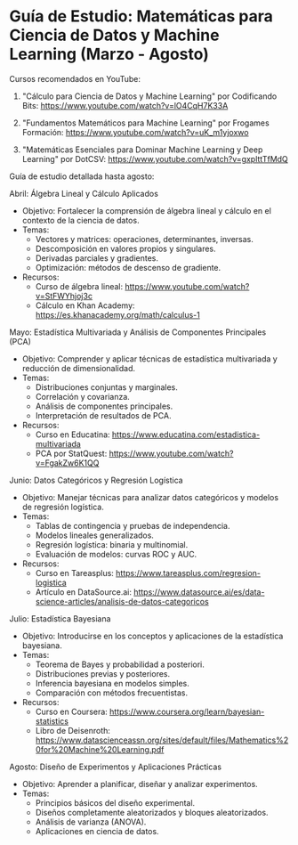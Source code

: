 # Guía de Estudio: Matemáticas para Ciencia de Datos y Machine Learning (Marzo - Agosto)

Cursos recomendados en YouTube:

1. "Cálculo para Ciencia de Datos y Machine Learning" por Codificando Bits:
   https://www.youtube.com/watch?v=lO4CqH7K33A

2. "Fundamentos Matemáticos para Machine Learning" por Frogames Formación:
   https://www.youtube.com/watch?v=uK_m1yjoxwo

3. "Matemáticas Esenciales para Dominar Machine Learning y Deep Learning" por DotCSV:
   https://www.youtube.com/watch?v=gxplttTfMdQ

Guía de estudio detallada hasta agosto:

Abril: Álgebra Lineal y Cálculo Aplicados

- Objetivo: Fortalecer la comprensión de álgebra lineal y cálculo en el contexto de la ciencia de datos.
- Temas:
  - Vectores y matrices: operaciones, determinantes, inversas.
  - Descomposición en valores propios y singulares.
  - Derivadas parciales y gradientes.
  - Optimización: métodos de descenso de gradiente.
- Recursos:
  - Curso de álgebra lineal: https://www.youtube.com/watch?v=StFWYhjoj3c
  - Cálculo en Khan Academy: https://es.khanacademy.org/math/calculus-1

Mayo: Estadística Multivariada y Análisis de Componentes Principales (PCA)

- Objetivo: Comprender y aplicar técnicas de estadística multivariada y reducción de dimensionalidad.
- Temas:
  - Distribuciones conjuntas y marginales.
  - Correlación y covarianza.
  - Análisis de componentes principales.
  - Interpretación de resultados de PCA.
- Recursos:
  - Curso en Educatina: https://www.educatina.com/estadistica-multivariada
  - PCA por StatQuest: https://www.youtube.com/watch?v=FgakZw6K1QQ

Junio: Datos Categóricos y Regresión Logística

- Objetivo: Manejar técnicas para analizar datos categóricos y modelos de regresión logística.
- Temas:
  - Tablas de contingencia y pruebas de independencia.
  - Modelos lineales generalizados.
  - Regresión logística: binaria y multinomial.
  - Evaluación de modelos: curvas ROC y AUC.
- Recursos:
  - Curso en Tareasplus: https://www.tareasplus.com/regresion-logistica
  - Artículo en DataSource.ai: https://www.datasource.ai/es/data-science-articles/analisis-de-datos-categoricos

Julio: Estadística Bayesiana

- Objetivo: Introducirse en los conceptos y aplicaciones de la estadística bayesiana.
- Temas:
  - Teorema de Bayes y probabilidad a posteriori.
  - Distribuciones previas y posteriores.
  - Inferencia bayesiana en modelos simples.
  - Comparación con métodos frecuentistas.
- Recursos:
  - Curso en Coursera: https://www.coursera.org/learn/bayesian-statistics
  - Libro de Deisenroth: https://www.datascienceassn.org/sites/default/files/Mathematics%20for%20Machine%20Learning.pdf

Agosto: Diseño de Experimentos y Aplicaciones Prácticas

- Objetivo: Aprender a planificar, diseñar y analizar experimentos.
- Temas:
  - Principios básicos del diseño experimental.
  - Diseños completamente aleatorizados y bloques aleatorizados.
  - Análisis de varianza (ANOVA).
  - Aplicaciones en ciencia de datos.